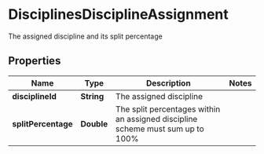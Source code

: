 

# DisciplinesDisciplineAssignment

The assigned discipline and its split percentage
## Properties

Name | Type | Description | Notes
------------ | ------------- | ------------- | -------------
**disciplineId** | **String** | The assigned discipline | 
**splitPercentage** | **Double** | The split percentages within an assigned discipline scheme must sum up to 100% | 



